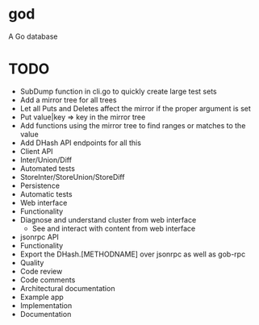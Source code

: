 god
===

A Go database

# TODO

* SubDump function in cli.go to quickly create large test sets
* Add a mirror tree for all trees
 * Let all Puts and Deletes affect the mirror if the proper argument is set
 * Put value|key => key in the mirror tree
 * Add functions using the mirror tree to find ranges or matches to the value
 * Add DHash API endpoints for all this
* Client API
 * Inter/Union/Diff
  * Automated tests
 * StoreInter/StoreUnion/StoreDiff
* Persistence
 * Automatic tests
* Web interface
 * Functionality
  * Diagnose and understand cluster from web interface
	* See and interact with content from web interface
* jsonrpc API
 * Functionality
  * Export the DHash.[METHODNAME] over jsonrpc as well as gob-rpc
* Quality
 * Code review
 * Code comments
 * Architectural documentation
* Example app
 * Implementation
 * Documentation

